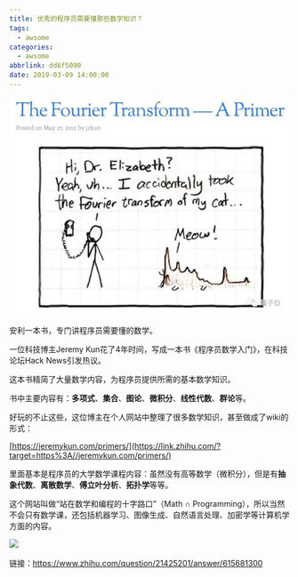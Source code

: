 ```yaml
---
title: 优秀的程序员需要懂那些数学知识？
tags:
  - awsome
categories:
  - awsome
abbrlink: dd6f5090
date: 2019-03-09 14:00:00
---
```


![](https://raw.githubusercontent.com/zhangmiaocc/blogImageResource/master/img/20190428181104.png)

<!--more-->
安利一本书，专门讲程序员需要懂的数学。

一位科技博主Jeremy Kun花了4年时间，写成一本书《程序员数学入门》，在科技论坛Hack News引发热议。

这本书精简了大量数学内容，为程序员提供所需的基本数学知识。

书中主要内容有：**多项式**、**集合**、**图论**、**微积分**、**线性代数**、**群论**等。

好玩的不止这些，这位博主在个人网站中整理了很多数学知识，甚至做成了wiki的形式：

[https://jeremykun.com/primers/](https://link.zhihu.com/?target=https%3A//jeremykun.com/primers/)

里面基本是程序员的大学数学课程内容：虽然没有高等数学（微积分），但是有**抽象代数**、**离散数学**、**傅立叶分析**、**拓扑学**等等。

这个网站叫做“站在数学和编程的十字路口”（Math ∩ Programming），所以当然不会只有数学课，还包括机器学习、图像生成、自然语言处理、加密学等计算机学方面的内容。

![](https://ws3.sinaimg.cn/large/006tKfTcly1g0wia46wmaj30k00dxdhf.jpg)



链接：https://www.zhihu.com/question/21425201/answer/615681300

